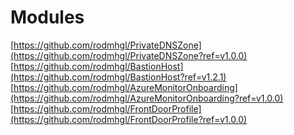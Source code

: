 # Modules

[https://github.com/rodmhgl/PrivateDNSZone](https://github.com/rodmhgl/PrivateDNSZone?ref=v1.0.0)
[https://github.com/rodmhgl/BastionHost](https://github.com/rodmhgl/BastionHost?ref=v1.2.1)
[https://github.com/rodmhgl/AzureMonitorOnboarding](https://github.com/rodmhgl/AzureMonitorOnboarding?ref=v1.0.0)
[https://github.com/rodmhgl/FrontDoorProfile](https://github.com/rodmhgl/FrontDoorProfile?ref=v1.0.0)
